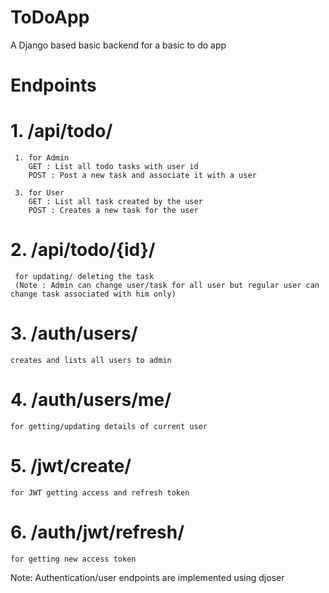 # ToDoApp
A Django based basic backend for a basic to do app 

# Endpoints

# 1. /api/todo/

     1. for Admin
        GET : List all todo tasks with user id
        POST : Post a new task and associate it with a user
        
     3. for User
        GET : List all task created by the user
        POST : Creates a new task for the user

# 2. /api/todo/{id}/
     for updating/ deleting the task
     (Note : Admin can change user/task for all user but regular user can change task associated with him only)

# 3. /auth/users/
    creates and lists all users to admin

# 4. /auth/users/me/
    for getting/updating details of current user

# 5. /jwt/create/
    for JWT getting access and refresh token
    
# 6. /auth/jwt/refresh/
    for getting new access token



Note: Authentication/user endpoints are implemented using djoser




        
        
